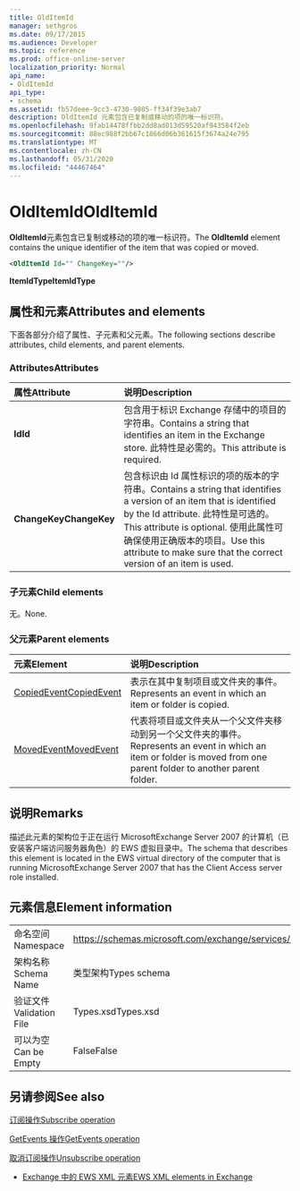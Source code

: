 ```yaml
---
title: OldItemId
manager: sethgros
ms.date: 09/17/2015
ms.audience: Developer
ms.topic: reference
ms.prod: office-online-server
localization_priority: Normal
api_name:
- OldItemId
api_type:
- schema
ms.assetid: fb57deee-9cc3-4730-9805-ff34f39e3ab7
description: OldItemId 元素包含已复制或移动的项的唯一标识符。
ms.openlocfilehash: 9fab14478ffbb2dd8ad013d59520af943584f2eb
ms.sourcegitcommit: 88ec988f2bb67c1866d06b361615f3674a24e795
ms.translationtype: MT
ms.contentlocale: zh-CN
ms.lasthandoff: 05/31/2020
ms.locfileid: "44467464"
---
```

# <a name="olditemid"></a><span data-ttu-id="8facd-103">OldItemId</span><span class="sxs-lookup"><span data-stu-id="8facd-103">OldItemId</span></span>

<span data-ttu-id="8facd-104">**OldItemId**元素包含已复制或移动的项的唯一标识符。</span><span class="sxs-lookup"><span data-stu-id="8facd-104">The **OldItemId** element contains the unique identifier of the item that was copied or moved.</span></span> 
  
```xml
<OldItemId Id="" ChangeKey=""/>
```

 <span data-ttu-id="8facd-105">**ItemIdType**</span><span class="sxs-lookup"><span data-stu-id="8facd-105">**ItemIdType**</span></span>
## <a name="attributes-and-elements"></a><span data-ttu-id="8facd-106">属性和元素</span><span class="sxs-lookup"><span data-stu-id="8facd-106">Attributes and elements</span></span>

<span data-ttu-id="8facd-107">下面各部分介绍了属性、子元素和父元素。</span><span class="sxs-lookup"><span data-stu-id="8facd-107">The following sections describe attributes, child elements, and parent elements.</span></span>
  
### <a name="attributes"></a><span data-ttu-id="8facd-108">Attributes</span><span class="sxs-lookup"><span data-stu-id="8facd-108">Attributes</span></span>

|<span data-ttu-id="8facd-109">**属性**</span><span class="sxs-lookup"><span data-stu-id="8facd-109">**Attribute**</span></span>|<span data-ttu-id="8facd-110">**说明**</span><span class="sxs-lookup"><span data-stu-id="8facd-110">**Description**</span></span>|
|:-----|:-----|
|<span data-ttu-id="8facd-111">**Id**</span><span class="sxs-lookup"><span data-stu-id="8facd-111">**Id**</span></span> <br/> |<span data-ttu-id="8facd-112">包含用于标识 Exchange 存储中的项目的字符串。</span><span class="sxs-lookup"><span data-stu-id="8facd-112">Contains a string that identifies an item in the Exchange store.</span></span> <span data-ttu-id="8facd-113">此特性是必需的。</span><span class="sxs-lookup"><span data-stu-id="8facd-113">This attribute is required.</span></span>  <br/> |
|<span data-ttu-id="8facd-114">**ChangeKey**</span><span class="sxs-lookup"><span data-stu-id="8facd-114">**ChangeKey**</span></span> <br/> |<span data-ttu-id="8facd-115">包含标识由 Id 属性标识的项的版本的字符串。</span><span class="sxs-lookup"><span data-stu-id="8facd-115">Contains a string that identifies a version of an item that is identified by the Id attribute.</span></span> <span data-ttu-id="8facd-116">此特性是可选的。</span><span class="sxs-lookup"><span data-stu-id="8facd-116">This attribute is optional.</span></span> <span data-ttu-id="8facd-117">使用此属性可确保使用正确版本的项目。</span><span class="sxs-lookup"><span data-stu-id="8facd-117">Use this attribute to make sure that the correct version of an item is used.</span></span>  <br/> |
   
### <a name="child-elements"></a><span data-ttu-id="8facd-118">子元素</span><span class="sxs-lookup"><span data-stu-id="8facd-118">Child elements</span></span>

<span data-ttu-id="8facd-119">无。</span><span class="sxs-lookup"><span data-stu-id="8facd-119">None.</span></span>
  
### <a name="parent-elements"></a><span data-ttu-id="8facd-120">父元素</span><span class="sxs-lookup"><span data-stu-id="8facd-120">Parent elements</span></span>

|<span data-ttu-id="8facd-121">**元素**</span><span class="sxs-lookup"><span data-stu-id="8facd-121">**Element**</span></span>|<span data-ttu-id="8facd-122">**说明**</span><span class="sxs-lookup"><span data-stu-id="8facd-122">**Description**</span></span>|
|:-----|:-----|
|[<span data-ttu-id="8facd-123">CopiedEvent</span><span class="sxs-lookup"><span data-stu-id="8facd-123">CopiedEvent</span></span>](copiedevent.md) <br/> |<span data-ttu-id="8facd-124">表示在其中复制项目或文件夹的事件。</span><span class="sxs-lookup"><span data-stu-id="8facd-124">Represents an event in which an item or folder is copied.</span></span>  <br/> |
|[<span data-ttu-id="8facd-125">MovedEvent</span><span class="sxs-lookup"><span data-stu-id="8facd-125">MovedEvent</span></span>](movedevent.md) <br/> |<span data-ttu-id="8facd-126">代表将项目或文件夹从一个父文件夹移动到另一个父文件夹的事件。</span><span class="sxs-lookup"><span data-stu-id="8facd-126">Represents an event in which an item or folder is moved from one parent folder to another parent folder.</span></span>  <br/> |
   
## <a name="remarks"></a><span data-ttu-id="8facd-127">说明</span><span class="sxs-lookup"><span data-stu-id="8facd-127">Remarks</span></span>

<span data-ttu-id="8facd-128">描述此元素的架构位于正在运行 MicrosoftExchange Server 2007 的计算机（已安装客户端访问服务器角色）的 EWS 虚拟目录中。</span><span class="sxs-lookup"><span data-stu-id="8facd-128">The schema that describes this element is located in the EWS virtual directory of the computer that is running MicrosoftExchange Server 2007 that has the Client Access server role installed.</span></span>
  
## <a name="element-information"></a><span data-ttu-id="8facd-129">元素信息</span><span class="sxs-lookup"><span data-stu-id="8facd-129">Element information</span></span>

|||
|:-----|:-----|
|<span data-ttu-id="8facd-130">命名空间</span><span class="sxs-lookup"><span data-stu-id="8facd-130">Namespace</span></span>  <br/> |https://schemas.microsoft.com/exchange/services/2006/types  <br/> |
|<span data-ttu-id="8facd-131">架构名称</span><span class="sxs-lookup"><span data-stu-id="8facd-131">Schema Name</span></span>  <br/> |<span data-ttu-id="8facd-132">类型架构</span><span class="sxs-lookup"><span data-stu-id="8facd-132">Types schema</span></span>  <br/> |
|<span data-ttu-id="8facd-133">验证文件</span><span class="sxs-lookup"><span data-stu-id="8facd-133">Validation File</span></span>  <br/> |<span data-ttu-id="8facd-134">Types.xsd</span><span class="sxs-lookup"><span data-stu-id="8facd-134">Types.xsd</span></span>  <br/> |
|<span data-ttu-id="8facd-135">可以为空</span><span class="sxs-lookup"><span data-stu-id="8facd-135">Can be Empty</span></span>  <br/> |<span data-ttu-id="8facd-136">False</span><span class="sxs-lookup"><span data-stu-id="8facd-136">False</span></span>  <br/> |
   
## <a name="see-also"></a><span data-ttu-id="8facd-137">另请参阅</span><span class="sxs-lookup"><span data-stu-id="8facd-137">See also</span></span>



[<span data-ttu-id="8facd-138">订阅操作</span><span class="sxs-lookup"><span data-stu-id="8facd-138">Subscribe operation</span></span>](subscribe-operation.md)
  
[<span data-ttu-id="8facd-139">GetEvents 操作</span><span class="sxs-lookup"><span data-stu-id="8facd-139">GetEvents operation</span></span>](getevents-operation.md)
  
[<span data-ttu-id="8facd-140">取消订阅操作</span><span class="sxs-lookup"><span data-stu-id="8facd-140">Unsubscribe operation</span></span>](unsubscribe-operation.md)


- [<span data-ttu-id="8facd-141">Exchange 中的 EWS XML 元素</span><span class="sxs-lookup"><span data-stu-id="8facd-141">EWS XML elements in Exchange</span></span>](ews-xml-elements-in-exchange.md)

